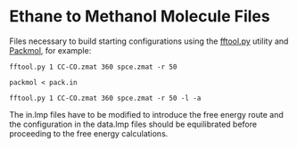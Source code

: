 Ethane to Methanol Molecule Files
=================================

Files necessary to build starting configurations using the [fftool.py](http://www.github.com/agiliopadua/fftool) utility and [Packmol](http://www.ime.unicamp.br/~martinez/packmol/), for example:

    fftool.py 1 CC-CO.zmat 360 spce.zmat -r 50

    packmol < pack.in

    fftool.py 1 CC-CO.zmat 360 spce.zmat -r 50 -l -a

The in.lmp files have to be modified to introduce the free energy route and the configuration in the data.lmp files should be equilibrated before proceeding to the free energy calculations.

